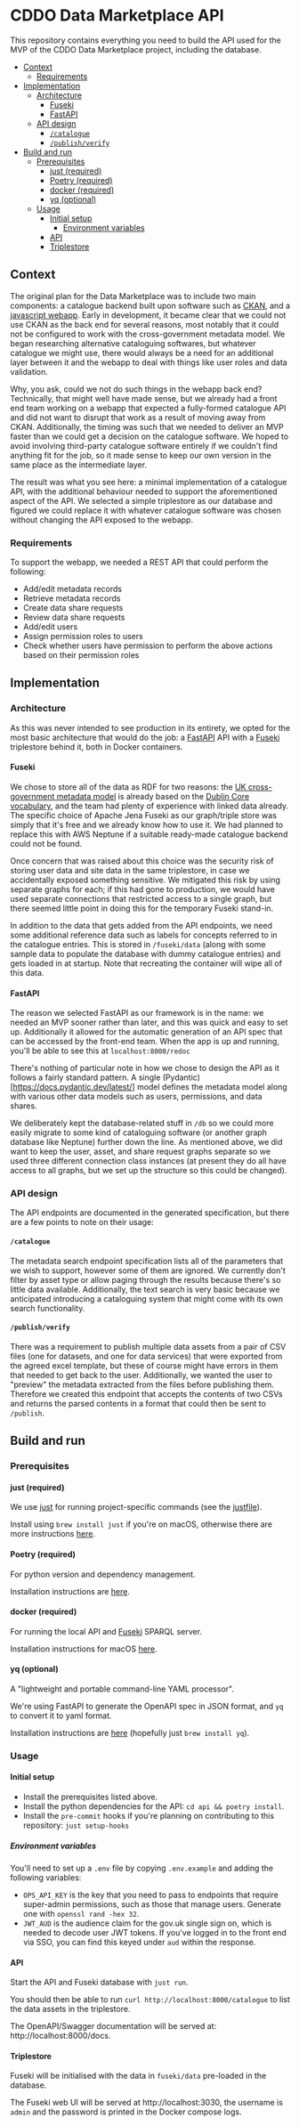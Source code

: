 # CDDO Data Marketplace API

This repository contains everything you need to build the API used for the MVP of the CDDO Data Marketplace project, including the database.

<!-- TOC start (generated with https://github.com/derlin/bitdowntoc) -->

- [Context](#context)
  - [Requirements](#requirements)
- [Implementation](#implementation)
  - [Architecture](#architecture)
    - [Fuseki](#fuseki)
    - [FastAPI](#fastapi)
  - [API design](#api-design)
    - [`/catalogue`](#catalogue)
    - [`/publish/verify`](#publishverify)
- [Build and run](#build-and-run)
  - [Prerequisites](#prerequisites)
    - [just (required)](#just-required)
    - [Poetry (required)](#poetry-required)
    - [docker (required)](#docker-required)
    - [yq (optional)](#yq-optional)
  - [Usage](#usage)
    - [Initial setup](#initial-setup)
      - [Environment variables](#environment-variables)
    - [API](#api)
    - [Triplestore ](#triplestore)

<!-- TOC end -->

<!-- TOC --><a name="context"></a>

## Context

The original plan for the Data Marketplace was to include two main components: a catalogue backend built upon software such as [CKAN](https://github.com/ckan/ckan), and a [javascript webapp](https://github.com/co-cddo/data-marketplace). Early in development, it became clear that we could not use CKAN as the back end for several reasons, most notably that it could not be configured to work with the cross-government metadata model. We began researching alternative cataloguing softwares, but whatever catalogue we might use, there would always be a need for an additional layer between it and the webapp to deal with things like user roles and data validation.

Why, you ask, could we not do such things in the webapp back end? Technically, that might well have made sense, but we already had a front end team working on a webapp that expected a fully-formed catalogue API and did not want to disrupt that work as a result of moving away from CKAN. Additionally, the timing was such that we needed to deliver an MVP faster than we could get a decision on the catalogue software. We hoped to avoid involving third-party catalogue software entirely if we couldn't find anything fit for the job, so it made sense to keep our own version in the same place as the intermediate layer.

The result was what you see here: a minimal implementation of a catalogue API, with the additional behaviour needed to support the aforementioned aspect of the API. We selected a simple triplestore as our database and figured we could replace it with whatever catalogue software was chosen without changing the API exposed to the webapp.

<!-- TOC --><a name="requirements"></a>

### Requirements

To support the webapp, we needed a REST API that could perform the following:

- Add/edit metadata records
- Retrieve metadata records
- Create data share requests
- Review data share requests
- Add/edit users
- Assign permission roles to users
- Check whether users have permission to perform the above actions based on their permission roles

<!-- TOC --><a name="implementation"></a>

## Implementation

<!-- TOC --><a name="architecture"></a>

### Architecture

As this was never intended to see production in its entirety, we opted for the most basic architecture that would do the job: a [FastAPI](https://fastapi.tiangolo.com/) API with a [Fuseki](https://jena.apache.org/documentation/fuseki2/) triplestore behind it, both in Docker containers.

<!-- TOC --><a name="fuseki"></a>

#### Fuseki

We chose to store all of the data as RDF for two reasons: the [UK cross-government metadata model](https://www.gov.uk/government/collections/metadata-standards-for-sharing-and-publishing-data) is already based on the [Dublin Core vocabulary](https://www.dublincore.org/specifications/dublin-core/dcmi-terms/), and the team had plenty of experience with linked data already. The specific choice of Apache Jena Fuseki as our graph/triple store was simply that it's free and we already know how to use it. We had planned to replace this with AWS Neptune if a suitable ready-made catalogue backend could not be found.

Once concern that was raised about this choice was the security risk of storing user data and site data in the same triplestore, in case we accidentally exposed something sensitive. We mitigated this risk by using separate graphs for each; if this had gone to production, we would have used separate connections that restricted access to a single graph, but there seemed little point in doing this for the temporary Fuseki stand-in.

In addition to the data that gets added from the API endpoints, we need some additional reference data such as labels for concepts referred to in the catalogue entries. This is stored in `/fuseki/data` (along with some sample data to populate the database with dummy catalogue entries) and gets loaded in at startup. Note that recreating the container will wipe all of this data.

<!-- TOC --><a name="fastapi"></a>

#### FastAPI

The reason we selected FastAPI as our framework is in the name: we needed an MVP sooner rather than later, and this was quick and easy to set up. Additionally it allowed for the automatic generation of an API spec that can be accessed by the front-end team. When the app is up and running, you'll be able to see this at `localhost:8000/redoc`

There's nothing of particular note in how we chose to design the API as it follows a fairly standard pattern. A single (Pydantic)[https://docs.pydantic.dev/latest/] model defines the metadata model along with various other data models such as users, permissions, and data shares.

We deliberately kept the database-related stuff in `/db` so we could more easily migrate to some kind of cataloguing software (or another graph database like Neptune) further down the line. As mentioned above, we did want to keep the user, asset, and share request graphs separate so we used three different connection class instances (at present they do all have access to all graphs, but we set up the structure so this could be changed).

<!-- TOC --><a name="api-design"></a>

### API design

The API endpoints are documented in the generated specification, but there are a few points to note on their usage:

<!-- TOC --><a name="catalogue"></a>

#### `/catalogue`

The metadata search endpoint specification lists all of the parameters that we wish to support, however some of them are ignored. We currently don't filter by asset type or allow paging through the results because there's so little data available. Additionally, the text search is very basic because we anticipated introducing a cataloguing system that might come with its own search functionality.

<!-- TOC --><a name="publishverify"></a>

#### `/publish/verify`

There was a requirement to publish multiple data assets from a pair of CSV files (one for datasets, and one for data services) that were exported from the agreed excel template, but these of course might have errors in them that needed to get back to the user. Additionally, we wanted the user to "preview" the metadata extracted from the files before publishing them. Therefore we created this endpoint that accepts the contents of two CSVs and returns the parsed contents in a format that could then be sent to `/publish`.

<!-- TOC --><a name="build-and-run"></a>

## Build and run

<!-- TOC --><a name="prerequisites"></a>

### Prerequisites

<!-- TOC --><a name="just-required"></a>

#### just (required)

We use [just](https://github.com/casey/just) for running project-specific commands (see the [justfile](justfile)).

Install using `brew install just` if you're on macOS, otherwise there are more instructions [here](https://github.com/casey/just#packages).

<!-- TOC --><a name="poetry-required"></a>

#### Poetry (required)

For python version and dependency management.

Installation instructions are [here](https://python-poetry.org/docs/#installing-with-the-official-installer).

<!-- TOC --><a name="docker-required"></a>

#### docker (required)

For running the local API and [Fuseki](https://jena.apache.org/documentation/fuseki2/) SPARQL server.

Installation instructions for macOS [here](https://docs.docker.com/desktop/install/mac-install/).

<!-- TOC --><a name="yq-optional"></a>

#### yq (optional)

A "lightweight and portable command-line YAML processor".

We're using FastAPI to generate the OpenAPI spec in JSON format, and `yq` to convert it to yaml format.

Installation instructions are [here](https://github.com/mikefarah/yq/#install) (hopefully just `brew install yq`).

<!-- TOC --><a name="usage"></a>

### Usage

<!-- TOC --><a name="initial-setup"></a>

#### Initial setup

- Install the prerequisites listed above.
- Install the python dependencies for the API: `cd api && poetry install`.
- Install the `pre-commit` hooks if you're planning on contributing to this repository: `just setup-hooks`

<!-- TOC --><a name="environment-variables"></a>

##### Environment variables

You'll need to set up a `.env` file by copying `.env.example` and adding the following variables:

- `OPS_API_KEY` is the key that you need to pass to endpoints that require super-admin permissions, such as those that manage users. Generate one with `openssl rand -hex 32`.
- `JWT_AUD` is the audience claim for the gov.uk single sign on, which is needed to decode user JWT tokens. If you've logged in to the front end via SSO, you can find this keyed under `aud` within the response.

<!-- TOC --><a name="api"></a>

#### API

Start the API and Fuseki database with `just run`.

You should then be able to run `curl http://localhost:8000/catalogue` to list the data assets in the triplestore.

The OpenAPI/Swagger documentation will be served at: http://localhost:8000/docs.

<!-- TOC --><a name="triplestore"></a>

#### Triplestore

Fuseki will be initialised with the data in `fuseki/data` pre-loaded in the database.

The Fuseki web UI will be served at http://localhost:3030, the username is `admin` and the password is printed in the Docker compose logs.
